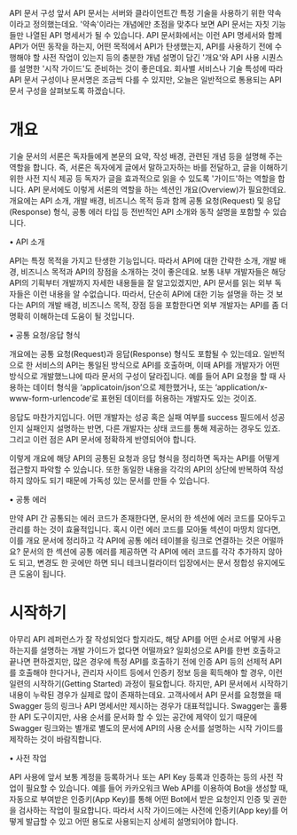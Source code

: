 API 문서 구성
앞서 API 문서는 서버와 클라이언트간 특정 기술을 사용하기 위한 약속이라고 정의했는데요. '약속'이라는 개념에만 초점을 맞추다 보면 API 문서는 자칫 기능들만 나열된 API 명세서가 될 수 있습니다. API 문서화에서는 이런 API 명세서와 함께 API가 어떤 동작을 하는지, 어떤 목적에서 API가 탄생했는지, API를 사용하기 전에 수행해야 할 사전 작업이 있는지 등의 충분한 개념 설명이 담긴 '개요'와 API 사용 시퀀스를 설명한 '시작 가이드'도 준비하는 것이 좋은데요. 회사별 서비스나 기술 특성에 따라 API 문서 구성이나 문서명은 조금씩 다를 수 있지만, 오늘은 일반적으로 통용되는 API 문서 구성을 살펴보도록 하겠습니다.

# 개요
기술 문서의 서론은 독자들에게 본문의 요약, 작성 배경, 관련된 개념 등을 설명해 주는 역할을 합니다. 즉, 서론은 독자에게 글에서 말하고자하는 바를 전달하고, 글을 이해하기 위한 사전 지식 제공 등 독자가 글을 효과적으로 읽을 수 있도록 '가이드'하는 역할을 합니다. API 문서에도 이렇게 서론의 역할을 하는 섹션인 개요(Overview)가 필요한데요. 개요에는 API 소개, 개발 배경, 비즈니스 목적 등과 함께 공통 요청(Request) 및 응답(Response) 형식, 공통 에러 타입 등 전반적인 API 소개와 동작 설명을 포함할 수 있습니다.

 

• API 소개

API는 특정 목적을 가지고 탄생한 기능입니다. 따라서 API에 대한 간략한 소개, 개발 배경, 비즈니스 목적과 API의 장점을 소개하는 것이 좋은데요. 보통 내부 개발자들은 해당 API의 기획부터 개발까지 자세한 내용들을 잘 알고있겠지만, API 문서를 읽는 외부 독자들은 이런 내용을 알 수없습니다. 따라서, 단순히 API에 대한 기능 설명을 하는 것 보다는 API의 개발 배경, 비즈니스 목적, 장점 등을 포함한다면 외부 개발자는 API를 좀 더 명확히 이해하는데 도움이 될 것입니다.

 

• 공통 요청/응답 형식

개요에는 공통 요청(Request)과 응답(Response) 형식도 포함될 수 있는데요. 일반적으로 한 서비스의 API는 통일된 방식으로 API를 호출하며, 이때 API를 개발자가 어떤 방식으로 개발했느냐에 따라 문서의 구성이 달라집니다. 예를 들어 API 요청을 할 때 사용하는 데이터 형식을 ‘applicatoin/json’으로 제한했거나, 또는 ‘application/x-www-form-urlencode’로 표현된 데이터를 허용하는 개발자도 있는 것이죠.

응답도 마찬가지입니다. 어떤 개발자는 성공 혹은 실패 여부를 success 필드에서 성공인지 실패인지 설명하는 반면, 다른 개발자는 상태 코드를 통해 제공하는 경우도 있죠. 그리고 이런 점은 API 문서에 정확하게 반영되어야 합니다.

이렇게 개요에 해당 API의 공통된 요청과 응답 형식을 정리하면 독자는 API를 어떻게 접근할지 파악할 수 있습니다. 또한 동일한 내용을 각각의 API의 상단에 반복하여 작성하지 않아도 되기 때문에 가독성 있는 문서를 만들 수 있습니다.

 

• 공통 에러

만약 API 간 공통되는 에러 코드가 존재한다면, 문서의 한 섹션에 에러 코드를 모아두고 관리를 하는 것이 효율적입니다. 혹시 이런 에러 코드를 모아둘 섹션이 마땅치 않다면, 이를 개요 문서에 정리하고 각 API에 공통 에러 테이블을 링크로 연결하는 것은 어떨까요? 문서의 한 섹션에 공통 에러를 제공하면 각 API에 에러 코드를 각각 추가하지 않아도 되고, 변경도 한 곳에만 하면 되니 테크니컬라이터 입장에서는 문서 정합성 유지에도 큰 도움이 됩니다.

 

# 시작하기
아무리 API 레퍼런스가 잘 작성되었다 할지라도, 해당 API를 어떤 순서로 어떻게 사용하는지를 설명하는 개발 가이드가 없다면 어떨까요? 일회성으로 API를 한번 호출하고 끝나면 편하겠지만, 많은 경우에 특정 API를 호출하기 전에 인증 API 등의 선제적 API를 호출해야 한다거나, 관리자 사이트 등에서 인증키 정보 등을 획득해야 할 경우, 이런 일련의 시작하기(Getting Started) 과정이 필요합니다. 하지만, API 문서에서 시작하기 내용이 누락된 경우가 실제로 많이 존재하는데요. 고객사에서 API 문서를 요청했을 때 Swagger 등의 링크나 API 명세서만 제시하는 경우가 대표적입니다. Swagger는 훌륭한 API 도구이지만, 사용 순서를 문서화 할 수 있는 공간에 제약이 있기 때문에 Swagger 링크와는 별개로 별도의 문서에 API의 사용 순서를 설명하는 시작 가이드를 제작하는 것이 바람직합니다.

 

• 사전 작업

API 사용에 앞서 보통 계정을 등록하거나 또는 API Key 등록과 인증하는 등의 사전 작업이 필요할 수 있습니다. 예를 들어 카카오워크 Web API를 이용하여 Bot을 생성할 때, 자동으로 부여받은 인증키(App Key)를 통해 어떤 Bot에서 받은 요청인지 인증 및 권한을 검사하는 작업이 필요합니다. 따라서 시작 가이드에는 사전에 인증키(App key)를 어떻게 발급할 수 있고 어떤 용도로 사용되는지 상세히 설명되어야 합니다.